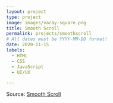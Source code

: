 ```yaml
---
layout: project
type: project
image: images/vacay-square.png
title: Smooth Scroll
permalink: projects/smoothscroll
# All dates must be YYYY-MM-DD format!
date: 2020-11-15
labels:
  - HTML
  - CSS
  - JavaScript
  - UI/UX

---
```


Source: <a href="https://github.com/kkjaseem/smooth-scroll"><i class="large github icon"></i>Smooth Scroll</a>
